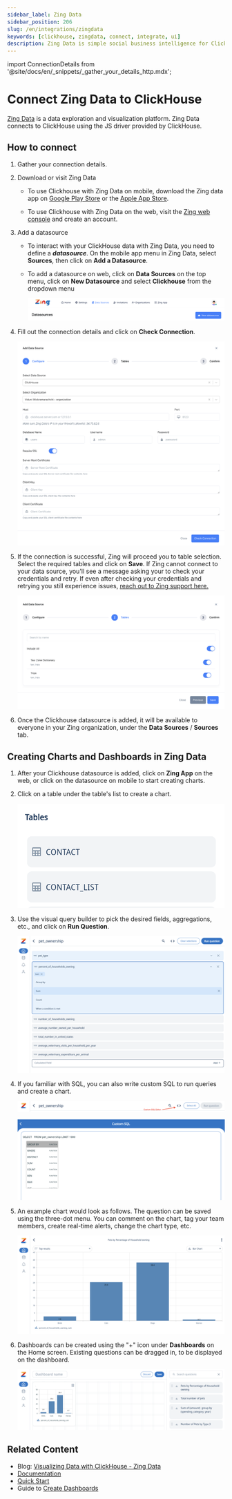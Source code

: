 ```yaml
---
sidebar_label: Zing Data
sidebar_position: 206
slug: /en/integrations/zingdata
keywords: [clickhouse, zingdata, connect, integrate, ui]
description: Zing Data is simple social business intelligence for ClickHouse, made for iOS, Android and the web.
---
```

import ConnectionDetails from '@site/docs/en/_snippets/_gather_your_details_http.mdx';

# Connect Zing Data to ClickHouse

<a href="https://www.zingdata.com/" target="_blank">Zing Data</a> is a data exploration and visualization platform. Zing Data connects to ClickHouse using the JS driver provided by ClickHouse. 

## How to connect
1. Gather your connection details.
<ConnectionDetails />

2. Download or visit Zing Data

    * To use Clickhouse with Zing Data on mobile, download the Zing data app on [Google Play Store](https://play.google.com/store/apps/details?id=com.getzingdata.android) or the [Apple App Store](https://apps.apple.com/us/app/zing-data-collaborative-bi/id1563294091).
    
    * To use Clickhouse with Zing Data on the web, visit the [Zing web console](https://console.getzingdata.com/) and create an account.

3. Add a datasource

    * To interact with your ClickHouse data with Zing Data, you need to define a **_datasource_**. On the mobile app menu in Zing Data, select **Sources**, then click on **Add a Datasource**.

    * To add a datasource on web, click on **Data Sources** on the top menu, click on **New Datasource** and select **Clickhouse** from the dropdown menu
    
      ![](./images/zing_01.png)

4. Fill out the connection details and click on **Check Connection**.

    ![](./images/zing_02.png)

5. If the connection is successful, Zing will proceed you to table selection. Select the required tables and click on **Save**. If Zing cannot connect to your data source, you'll see a message asking your to check your credentials and retry. If even after checking your credentials and retrying you still experience issues, <a id="contact_link" href="mailto:hello@getzingdata.com">reach out to Zing support here.</a>

    ![](./images/zing_03.png)

6. Once the Clickhouse datasource is added, it will be available to everyone in your Zing organization, under the **Data Sources** / **Sources** tab.

## Creating Charts and Dashboards in Zing Data

1. After your Clickhouse datasource is added, click on **Zing App** on the web, or click on the datasource on mobile to start creating charts.

2. Click on a table under the table's list to create a chart.

    ![](./images/zing_04.png)

3. Use the visual query builder to pick the desired fields, aggregations, etc., and click on **Run Question**.

    ![](./images/zing_05.png)

4. If you familiar with SQL, you can also write custom SQL to run queries and create a chart.

    ![](./images/zing_06.png)
    
    ![](./images/zing_07.png)

5. An example chart would look as follows. The question can be saved using the three-dot menu. You can comment on the chart, tag your team members, create real-time alerts, change the chart type, etc.

    ![](./images/zing_08.png)

6. Dashboards can be created using the "+" icon under **Dashboards** on the Home screen. Existing questions can be dragged in, to be displayed on the dashboard.

    ![](./images/zing_09.png)

## Related Content

- Blog: [Visualizing Data with ClickHouse - Zing Data]()
- [Documentation](https://docs.getzingdata.com/docs/)
- [Quick Start](https://getzingdata.com/quickstart/)
- Guide to [Create Dashboards](https://getzingdata.com/blog/new-feature-create-multi-question-dashboards/)
